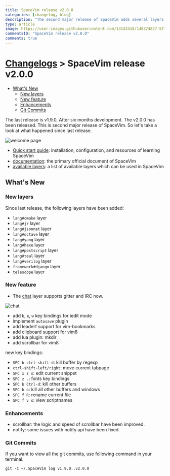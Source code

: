 ```yaml
---
title: SpaceVim release v2.0.0
categories: [changelog, blog]
description: "The second major release of SpaceVim adds several layers and lua plugins for a better use experience"
type: article
image: https://user-images.githubusercontent.com/13142418/148374827-5f7aeaaa-e69b-441e-b872-408b47f4da04.png
commentsID: "SpaceVim release v2.0.0"
comments: true
---
```


# [Changelogs](../development#changelog) > SpaceVim release v2.0.0

<!-- vim-markdown-toc GFM -->

- [What's New](#whats-new)
  - [New layers](#new-layers)
  - [New feature](#new-feature)
  - [Enhancements](#enhancements)
  - [Git Commits](#git-commits)

<!-- vim-markdown-toc -->

The last release is v1.9.0, After six months development.
The v2.0.0 has been released. This is second major release of SpaceVim.
So let's take a look at what happened since last release.

![welcome page](https://user-images.githubusercontent.com/13142418/176910121-8e7ca78f-8434-4ac7-9b02-08c4d15f8ad9.png)

- [Quick start guide](../quick-start-guide/): installation, configuration, and resources of learning SpaceVim
- [documentation](../documentation/): the primary official document of SpaceVim
- [available layers](../layers/): a list of available layers which can be used in SpaceVim

## What's New

### New layers

Since last release, the following layers have been added:

- `lang#cmake` layer
- `lang#jr` layer
- `lang#jsonnet` layer
- `lang#octave` layer
- `lang#yang` layer
- `lang#haxe` layer
- `lang#postscript` layer
- `lang#teal` layer
- `lang#verilog` layer
- `framework#django` layer
- `telescope` layer

### New feature

- The [chat](../layers/chat/) layer supports gitter and IRC now.

![chat](https://user-images.githubusercontent.com/13142418/176914163-ec4dcfd6-65d3-45d0-beea-9faec397e6f3.png)

- add `b`, `e`, `w` key bindings for iedit mode
- implement `autosave` plugin
- add leaderf support for vim-bookmarks
- add clipboard support for vim8
- add lua plugin: mkdir
- add scrollbar for vim8

new key bindings:

- `SPC b ctrl-shift-d`: kill buffer by regexp
- `ctrl-shift-left/right`: move current tabpage
- `SPC x s s`: edit current snippet
- `SPC z .`: fonts key bindings
- `SPC b Ctrl-d`: kill other buffers
- `SPC b o`: kill all other buffers and windows
- `SPC f R`: rename current file
- `SPC f v s`: view scriptnames

### Enhancements

- scrollbar: the logic and speed of scrollbar have been improved.
- notify: some issues with notify api have been fixed.

### Git Commits

If you want to view all the git commits,
use following command in your terminal.

```
git -C ~/.SpaceVim log v1.9.0..v2.0.0
```
